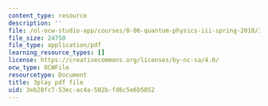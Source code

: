 ```yaml
---
content_type: resource
description: ''
file: /ol-ocw-studio-app/courses/8-06-quantum-physics-iii-spring-2018/3eb28fc753ecac4a502bfd6c5e6b5852_A4-kg_F34qc.pdf
file_size: 24750
file_type: application/pdf
learning_resource_types: []
license: https://creativecommons.org/licenses/by-nc-sa/4.0/
ocw_type: OCWFile
resourcetype: Document
title: 3play pdf file
uid: 3eb28fc7-53ec-ac4a-502b-fd6c5e6b5852
---
```

